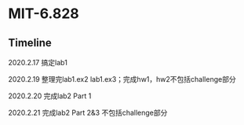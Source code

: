 # MIT-6.828
Timeline
---
2020.2.17 搞定lab1

2020.2.19 整理完lab1.ex2 lab1.ex3；完成hw1，hw2不包括challenge部分

2020.2.20 完成lab2 Part 1

2020.2.21 完成lab2 Part 2&3 不包括challenge部分
